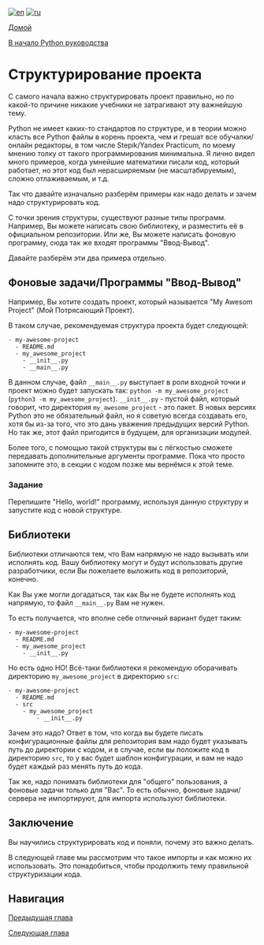 [![en](https://img.shields.io/badge/lang-en-blue.svg)](/lessons/getting_started/first_program.md)
[![ru](https://img.shields.io/badge/lang-ru-green.svg)](/lessons/getting_started/first_program.ru.md)

[Домой](https://github.com/koldakov-corporation/tutorial/blob/main/README.ru.md)

[В начало Python руководства](/README.ru.md)

# Структурирование проекта

С самого начала важно структурировать проект правильно, но по какой-то причине никакие учебники не
затрагивают эту важнейшую тему.

Python не имеет каких-то стандартов по структуре, и в теории можно класть все Python файлы в корень
проекта, чем и грешат все обучалки/онлайн редакторы, в том числе Stepik/Yandex Practicum,
по моему мнению толку от такого программирования минимальна. Я лично видел много примеров, когда
умнейшие математики писали код, который работает, но этот код был нерасширяемым (не масштабируемым),
сложно отлаживаемым, и т.д.

Так что давайте изначально разберём примеры как надо делать и зачем надо структурировать код.

С точки зрения структуры, существуют разные типы программ.
Например, Вы можете написать свою библиотеку, и разместить её в официальном репозитории.
Или же, Вы можете написать фоновую программу, сюда так же входят программы "Ввод-Вывод".

Давайте разберём эти два примера отдельно.

## Фоновые задачи/Программы "Ввод-Вывод"

Например, Вы хотите создать проект, который называется "My Awesom Project" (Мой Потрясающий Проект).

В таком случае, рекомендуемая структура проекта будет следующей:

```
- my-awesome-project
  - README.md
  - my_awesome_project
    - __init__.py
    - __main__.py
```

В данном случае, файл `__main__.py` выступает в роли входной точки и проект можно будет запускать так:
`python -m my_awesome_project` (`python3 -m my_awesome_project`).
`__init__.py` - пустой файл, который говорит, что директория `my_awesome_project` - это пакет.
В новых версиях Python это не обязательный файл, но я советую всегда создавать его,
хотя бы из-за того, что это дань уважения предыдущих версий Python. Но так же, этот файл пригодится
в будущем, для организации модулей.

Более того, с помощью такой структуры вы с лёгкостью сможете передавать дополнительные аргументы программе.
Пока что просто запомните это, в секции с кодом позже мы вернёмся к этой теме.

### Задание

Перепишите "Hello, world!" программу, используя данную структуру и запустите код с новой структуре.

## Библиотеки

Библиотеки отличаются тем, что Вам напрямую не надо вызывать или исполнять код.
Вашу библиотеку могут и будут использовать другие разработчики, если Вы пожелаете выложить код в репозиторий, конечно.

Как Вы уже могли догадаться, так как Вы не будете исполнять код напрямую, то файл `__main__.py` Вам не нужен.

То есть получается, что вполне себе отличный вариант будет таким:

```
- my-awesome-project
  - README.md
  - my_awesome_project
    - __init__.py
```

Но есть одно НО! Всё-таки библиотеки я рекомендую оборачивать директорию `my_awesome_project` в
директорию `src`:

```
- my-awesome-project
  - README.md
  - src
    - my_awesome_project
        - __init__.py
```

Зачем это надо? Ответ в том, что когда вы будете писать конфигурационные файлы для репозитория вам надо будет указывать
путь до директории с кодом, и в случае, если вы положите код в директорию `src`, то у вас будет шаблон
конфигурации, и вам не надо будет каждый раз менять путь до кода.

Так же, надо понимать библиотеки для "общего" пользования, а фоновые задачи только для "Вас".
То есть обычно, фоновые задачи/сервера не импортируют, для импорта используют библиотеки.

## Заключение

Вы научились структурировать код и поняли, почему это важно делать.

В следующей главе мы рассмотрим что такое импорты и как можно их использовать.
Это понадобиться, чтобы продолжить тему правильной структуризации кода.

## Навигация

[Предыдущая глава](/lessons/getting_started/first_program.ru.md)

[Следующая глава](/lessons/getting_started/imports.ru.md)
